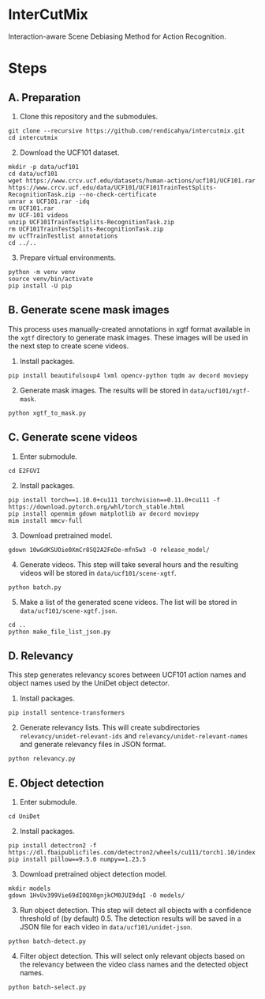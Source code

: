 # InterCutMix

Interaction-aware Scene Debiasing Method for Action Recognition.

# Steps

## A. Preparation

1. Clone this repository and the submodules.

```shell
git clone --recursive https://github.com/rendicahya/intercutmix.git
cd intercutmix
```

2. Download the UCF101 dataset.

```shell
mkdir -p data/ucf101
cd data/ucf101
wget https://www.crcv.ucf.edu/datasets/human-actions/ucf101/UCF101.rar https://www.crcv.ucf.edu/data/UCF101/UCF101TrainTestSplits-RecognitionTask.zip --no-check-certificate
unrar x UCF101.rar -idq
rm UCF101.rar
mv UCF-101 videos
unzip UCF101TrainTestSplits-RecognitionTask.zip
rm UCF101TrainTestSplits-RecognitionTask.zip
mv ucfTrainTestlist annotations
cd ../..
```

3. Prepare virtual environments.

```shell
python -m venv venv
source venv/bin/activate
pip install -U pip
```

## B. Generate scene mask images

This process uses manually-created annotations in xgtf format available in the `xgtf` directory to generate mask images. These images will be used in the next step to create scene videos.

1. Install packages.

```shell
pip install beautifulsoup4 lxml opencv-python tqdm av decord moviepy
```

2. Generate mask images. The results will be stored in `data/ucf101/xgtf-mask`.

```shell
python xgtf_to_mask.py
```

## C. Generate scene videos

1. Enter submodule.

```shell
cd E2FGVI
```

2. Install packages.

```shell
pip install torch==1.10.0+cu111 torchvision==0.11.0+cu111 -f https://download.pytorch.org/whl/torch_stable.html
pip install openmim gdown matplotlib av decord moviepy
mim install mmcv-full
```

3. Download pretrained model.

```shell
gdown 10wGdKSUOie0XmCr8SQ2A2FeDe-mfn5w3 -O release_model/
```

4. Generate videos. This step will take several hours and the resulting videos will be stored in `data/ucf101/scene-xgtf`.

```shell
python batch.py
```

5. Make a list of the generated scene videos. The list will be stored in `data/ucf101/scene-xgtf.json`.

```shell
cd ..
python make_file_list_json.py
```

## D. Relevancy

This step generates relevancy scores between UCF101 action names and object names used by the UniDet object detector.

1. Install packages.

```shell
pip install sentence-transformers
```

2. Generate relevancy lists. This will create subdirectories `relevancy/unidet-relevant-ids` and `relevancy/unidet-relevant-names` and generate relevancy files in JSON format.

```shell
python relevancy.py
```

## E. Object detection

1. Enter submodule.

```shell
cd UniDet
```

2. Install packages.

```shell
pip install detectron2 -f https://dl.fbaipublicfiles.com/detectron2/wheels/cu111/torch1.10/index.html
pip install pillow==9.5.0 numpy==1.23.5
```

3. Download pretrained object detection model.

```shell
mkdir models
gdown 1HvUv399Vie69dIOQX0gnjkCM0JUI9dqI -O models/
```

3. Run object detection. This step will detect all objects with a confidence threshold of (by default) 0.5. The detection results will be saved in a JSON file for each video in `data/ucf101/unidet-json`.

```shell
python batch-detect.py
```

4. Filter object detection. This will select only relevant objects based on the relevancy between the video class names and the detected object names.

```shell
python batch-select.py
```
